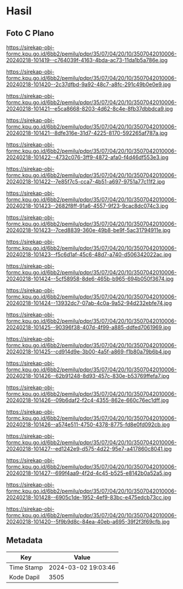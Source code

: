 # Hasil

## Foto C Plano

https://sirekap-obj-formc.kpu.go.id/6bb2/pemilu/pdpr/35/07/04/20/10/3507042010006-20240218-101419--c764039f-4163-4bda-ac73-11da1b5a786e.jpg

https://sirekap-obj-formc.kpu.go.id/6bb2/pemilu/pdpr/35/07/04/20/10/3507042010006-20240218-101420--2c37dfbd-9a92-48c7-a8fc-291c49b0e0e9.jpg

https://sirekap-obj-formc.kpu.go.id/6bb2/pemilu/pdpr/35/07/04/20/10/3507042010006-20240218-101421--e5ca8668-8203-4d62-8c4e-8fb37dbbdca9.jpg

https://sirekap-obj-formc.kpu.go.id/6bb2/pemilu/pdpr/35/07/04/20/10/3507042010006-20240218-101421--8dfe316e-31d7-4225-8170-592265af787a.jpg

https://sirekap-obj-formc.kpu.go.id/6bb2/pemilu/pdpr/35/07/04/20/10/3507042010006-20240218-101422--4732c076-3ff9-4872-afa0-f4d46df553e3.jpg

https://sirekap-obj-formc.kpu.go.id/6bb2/pemilu/pdpr/35/07/04/20/10/3507042010006-20240218-101422--7e85f7c5-cca7-4b51-a697-9751a77c11f2.jpg

https://sirekap-obj-formc.kpu.go.id/6bb2/pemilu/pdpr/35/07/04/20/10/3507042010006-20240218-101423--2682f8ff-91a6-4557-9f23-9cac8dc074c3.jpg

https://sirekap-obj-formc.kpu.go.id/6bb2/pemilu/pdpr/35/07/04/20/10/3507042010006-20240218-101423--7ced8839-360e-49b8-be9f-5ac31794911e.jpg

https://sirekap-obj-formc.kpu.go.id/6bb2/pemilu/pdpr/35/07/04/20/10/3507042010006-20240218-101423--f5c6d1af-45c6-48d7-a740-d506342022ac.jpg

https://sirekap-obj-formc.kpu.go.id/6bb2/pemilu/pdpr/35/07/04/20/10/3507042010006-20240218-101424--5cf58958-8de6-465b-b965-694b050f3674.jpg

https://sirekap-obj-formc.kpu.go.id/6bb2/pemilu/pdpr/35/07/04/20/10/3507042010006-20240218-101424--13932dc7-07ab-4c0a-9a52-94d232ebfe74.jpg

https://sirekap-obj-formc.kpu.go.id/6bb2/pemilu/pdpr/35/07/04/20/10/3507042010006-20240218-101425--90396f38-407d-4f99-a885-ddfed7061969.jpg

https://sirekap-obj-formc.kpu.go.id/6bb2/pemilu/pdpr/35/07/04/20/10/3507042010006-20240218-101425--cd914d9e-3b00-4a5f-a869-f1b80a79b6b4.jpg

https://sirekap-obj-formc.kpu.go.id/6bb2/pemilu/pdpr/35/07/04/20/10/3507042010006-20240218-101426--62b91248-8d93-457c-830e-b53769ffefa7.jpg

https://sirekap-obj-formc.kpu.go.id/6bb2/pemilu/pdpr/35/07/04/20/10/3507042010006-20240218-101426--09b6daf2-f2c4-4355-862e-660c76ec1dff.jpg

https://sirekap-obj-formc.kpu.go.id/6bb2/pemilu/pdpr/35/07/04/20/10/3507042010006-20240218-101426--a574e511-4750-4378-8775-fd8e0fd092cb.jpg

https://sirekap-obj-formc.kpu.go.id/6bb2/pemilu/pdpr/35/07/04/20/10/3507042010006-20240218-101427--ed1242e9-d575-4d22-95e7-a417860c8041.jpg

https://sirekap-obj-formc.kpu.go.id/6bb2/pemilu/pdpr/35/07/04/20/10/3507042010006-20240218-101427--699f4aa9-4f2d-4c45-b525-e8142b0a52a5.jpg

https://sirekap-obj-formc.kpu.go.id/6bb2/pemilu/pdpr/35/07/04/20/10/3507042010006-20240218-101428--6905c1de-1952-4ef9-83bc-e475edcb73cc.jpg

https://sirekap-obj-formc.kpu.go.id/6bb2/pemilu/pdpr/35/07/04/20/10/3507042010006-20240218-101420--5f9b9d8c-84ea-40eb-a695-39f2f3f69cfb.jpg


## Metadata

| Key        | Value               |
| ---------- | ------------------- |
| Time Stamp | 2024-03-02 19:03:46 |
| Kode Dapil | 3505                |



